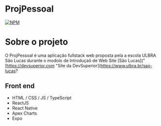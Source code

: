 # ProjPessoal 
[![NPM](https://img.shields.io/npm/l/react)](https://github.com/devsuperior/sds1-wmazoni/blob/master/LICENSE) 

# Sobre o projeto



O ProjPessoal é uma aplicação fullstack web proposta pela a escola ULBRA São Lucas durante o modolo de Introduçaõ de Web Site [São Lucas]("[https://devsuperior.com "Site da DevSuperior](https://www.ulbra.br/sao-lucas?


## Front end
- HTML / CSS / JS / TypeScript
- ReactJS
- React Native
- Apex Charts
- Expo


